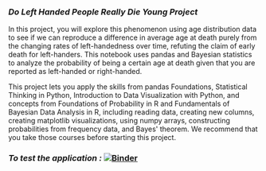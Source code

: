 ### *Do Left Handed People Really Die Young Project*

In this project, you will explore this phenomenon using age distribution data to see if we can reproduce a difference in average age at death purely from the changing rates of left-handedness over time, refuting the claim of early death for left-handers. This notebook uses pandas and Bayesian statistics to analyze the probability of being a certain age at death given that you are reported as left-handed or right-handed.

This project lets you apply the skills from pandas Foundations, Statistical Thinking in Python, Introduction to Data Visualization with Python, and concepts from Foundations of Probability in R and Fundamentals of Bayesian Data Analysis in R, including reading data, creating new columns, creating matplotlib visualizations, using numpy arrays, constructing probabilities from frequency data, and Bayes' theorem. We recommend that you take those courses before starting this project.

### *To test the application :* [![Binder](https://mybinder.org/badge_logo.svg)](https://mybinder.org/v2/gh/ranyacharef/Do_Left_handed_People_Really_Die_Young/master)
